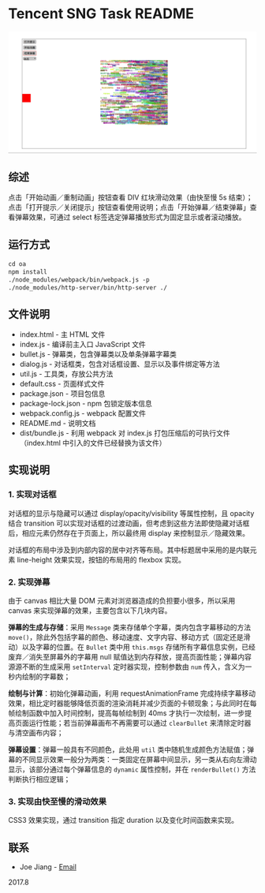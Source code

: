 # Tencent SNG Task README

![](./demo.png "")

## 综述

点击「开始动画／重制动画」按钮查看 DIV 红块滑动效果（由快至慢 5s 结束）；点击「打开提示／关闭提示」按钮查看使用说明；点击「开始弹幕／结束弹幕」查看弹幕效果，可通过 select 标签选定弹幕播放形式为固定显示或者滚动播放。

## 运行方式

```
cd oa
npm install
./node_modules/webpack/bin/webpack.js -p
./node_modules/http-server/bin/http-server ./
```

## 文件说明

* index.html - 主 HTML 文件
* index.js - 编译前主入口 JavaScript 文件
* bullet.js - 弹幕类，包含弹幕类以及单条弹幕字幕类
* dialog.js - 对话框类，包含对话框设置、显示以及事件绑定等方法
* util.js - 工具类，存放公共方法
* default.css - 页面样式文件
* package.json - 项目包信息
* package-lock.json - npm 包锁定版本信息
* webpack.config.js - webpack 配置文件
* README.md - 说明文档
* dist/bundle.js - 利用 webpack 对 index.js 打包压缩后的可执行文件（index.html 中引入的文件已经替换为该文件）

## 实现说明

### 1. 实现对话框

对话框的显示与隐藏可以通过 display/opacity/visibility 等属性控制，且 opacity 结合 transition 可以实现对话框的过渡动画，但考虑到这些方法即使隐藏对话框后，相应元素仍然存在于页面上，所以最终用 display 来控制显示／隐藏效果。

对话框的布局中涉及到内部内容的居中对齐等布局。其中标题居中采用的是内联元素 line-height 效果实现，按钮的布局用的 flexbox 实现。

### 2. 实现弹幕

由于 canvas 相比大量 DOM 元素对浏览器造成的负担要小很多，所以采用 canvas 来实现弹幕的效果，主要包含以下几块内容。

**弹幕的生成与存储**：采用 `Message` 类来存储单个字幕，类内包含字幕移动的方法 `move()`，除此外包括字幕的颜色、移动速度、文字内容、移动方式（固定还是滑动）以及字幕的位置。在 `Bullet` 类中用 `this.msgs` 存储所有字幕信息实例，已经废弃／消失至屏幕外的字幕用 null 赋值达到内存释放，提高页面性能；弹幕内容源源不断的生成采用 `setInterval` 定时器实现，控制参数由 `num` 传入，含义为一秒内绘制的字幕数；

**绘制与计算**：初始化弹幕动画，利用 requestAnimationFrame 完成持续字幕移动效果，相比定时器能够降低页面的渲染消耗并减少页面的卡顿现象；与此同时在每帧绘制函数中加入时间控制，提高每帧绘制到 40ms 才执行一次绘制，进一步提高页面运行性能；若当前弹幕画布不再需要可以通过 `clearBullet` 来清除定时器与清空画布内容；

**弹幕设置**：弹幕一般具有不同颜色，此处用 `util` 类中随机生成颜色方法赋值；弹幕的不同显示效果一般分为两类：一类固定在屏幕中间显示，另一类从右向左滑动显示，该部分通过每个弹幕信息的 `dynamic` 属性控制，并在 `renderBullet()` 方法判断执行相应逻辑；

### 3. 实现由快至慢的滑动效果

CSS3 效果实现，通过 transition 指定 duration 以及变化时间函数来实现。

## 联系

* Joe Jiang - [Email](hijiangtao@gmail.com)

2017.8
